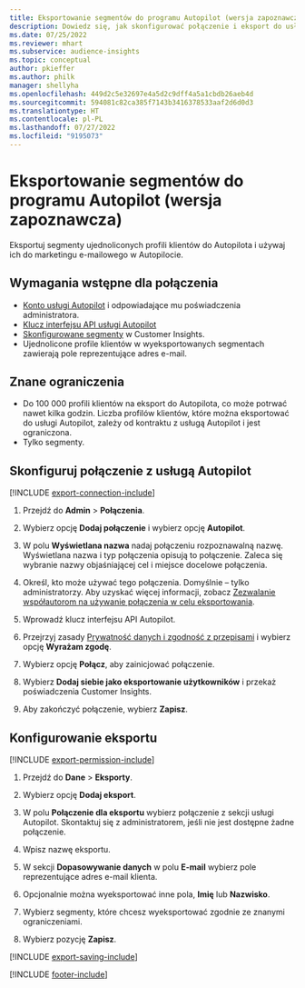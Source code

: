 ```yaml
---
title: Eksportowanie segmentów do programu Autopilot (wersja zapoznawcza)
description: Dowiedz się, jak skonfigurować połączenie i eksport do usługi Autopilot.
ms.date: 07/25/2022
ms.reviewer: mhart
ms.subservice: audience-insights
ms.topic: conceptual
author: pkieffer
ms.author: philk
manager: shellyha
ms.openlocfilehash: 449d2c5e32697e4a5d2c9dff4a5a1cbdb26aeb4d
ms.sourcegitcommit: 594081c82ca385f7143b3416378533aaf2d6d0d3
ms.translationtype: HT
ms.contentlocale: pl-PL
ms.lasthandoff: 07/27/2022
ms.locfileid: "9195073"
---
```

# <a name="export-segments-to-autopilot-preview"></a>Eksportowanie segmentów do programu Autopilot (wersja zapoznawcza)

Eksportuj segmenty ujednoliconych profili klientów do Autopilota i używaj ich do marketingu e-mailowego w Autopilocie.

## <a name="prerequisites-for-a-connection"></a>Wymagania wstępne dla połączenia

- [Konto usługi Autopilot](https://www.autopilothq.com/) i odpowiadające mu poświadczenia administratora.
- [Klucz interfejsu API usługi Autopilot](https://autopilot.docs.apiary.io/#)
- [Skonfigurowane segmenty](segments.md) w Customer Insights.
- Ujednolicone profile klientów w wyeksportowanych segmentach zawierają pole reprezentujące adres e-mail.

## <a name="known-limitations"></a>Znane ograniczenia

- Do 100 000 profili klientów na eksport do Autopilota, co może potrwać nawet kilka godzin. Liczba profilów klientów, które można eksportować do usługi Autopilot, zależy od kontraktu z usługą Autopilot i jest ograniczona.
- Tylko segmenty.

## <a name="set-up-connection-to-autopilot"></a>Skonfiguruj połączenie z usługą Autopilot

[!INCLUDE [export-connection-include](includes/export-connection-admn.md)]

1. Przejdź do **Admin** > **Połączenia**.

1. Wybierz opcję **Dodaj połączenie** i wybierz opcję **Autopilot**.

1. W polu **Wyświetlana nazwa** nadaj połączeniu rozpoznawalną nazwę. Wyświetlana nazwa i typ połączenia opisują to połączenie. Zaleca się wybranie nazwy objaśniającej cel i miejsce docelowe połączenia.

1. Określ, kto może używać tego połączenia. Domyślnie – tylko administratorzy. Aby uzyskać więcej informacji, zobacz [Zezwalanie współautorom na używanie połączenia w celu eksportowania](connections.md#allow-contributors-to-use-a-connection-for-exports).

1. Wprowadź klucz interfejsu API Autopilot.

1. Przejrzyj zasady [Prywatność danych i zgodność z przepisami](connections.md#data-privacy-and-compliance) i wybierz opcję **Wyrażam zgodę**.

1. Wybierz opcję **Połącz**, aby zainicjować połączenie.

1. Wybierz **Dodaj siebie jako eksportowanie użytkowników** i przekaż poświadczenia Customer Insights.

1. Aby zakończyć połączenie, wybierz **Zapisz**.

## <a name="configure-an-export"></a>Konfigurowanie eksportu

[!INCLUDE [export-permission-include](includes/export-permission.md)]

1. Przejdź do **Dane** > **Eksporty**.

1. Wybierz opcję **Dodaj eksport**.

1. W polu **Połączenie dla eksportu** wybierz połączenie z sekcji usługi Autopilot. Skontaktuj się z administratorem, jeśli nie jest dostępne żadne połączenie.

1. Wpisz nazwę eksportu.

1. W sekcji **Dopasowywanie danych** w polu **E-mail** wybierz pole reprezentujące adres e-mail klienta.

1. Opcjonalnie można wyeksportować inne pola, **Imię** lub **Nazwisko**.

1. Wybierz segmenty, które chcesz wyeksportować zgodnie ze znanymi ograniczeniami.

1. Wybierz pozycję **Zapisz**.

[!INCLUDE [export-saving-include](includes/export-saving.md)]

[!INCLUDE [footer-include](includes/footer-banner.md)]
